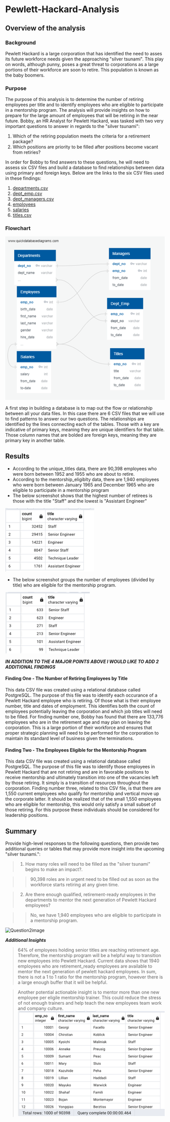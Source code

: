 # Pewlett-Hackard-Analysis #

## Overview of the analysis ##

### Background ###
  Pewlett Hackard is a large corporation that has identified the need to asses its future workforce needs given the approaching "silver tsunami". This play on words, although punny, poses a great threat to corporations as a large portions of their workforce are soon to retire. This population is known as the baby boomers.

### Purpose ###
  The purpose of this analysis is to determine the number of retiring employees per title and to identify employees who are eligible to participate in a mentorship program. The analysis will provide insights on how to prepare for the large amount of employees that will be retiring in the near future.
  Bobby, an HR Analyst for Pewlett Hackard, was tasked with two very important questions to answer in regards to the "silver tsunami":
  1. Which of the retiring population meets the criteria for a retirement package?
  2. Which positions are priority to be filled after positions become vacant from retiries?
  
  In order for Bobby to find answers to these questions, he will need to assess six CSV files and build a database to find relationships between data using primary and foreign keys. Below are the links to the six CSV files used in these findings:
  1. [departments.csv](https://github.com/salvamike/Pewlett-Hackard-Analysis/blob/main/Data/departments.csv)
  2. [dept_emp.csv](https://github.com/salvamike/Pewlett-Hackard-Analysis/blob/main/Data/dept_emp.csv)
  3. [dept_managers.csv](https://github.com/salvamike/Pewlett-Hackard-Analysis/blob/main/Data/dept_manager.csv)
  4. [employees](https://github.com/salvamike/Pewlett-Hackard-Analysis/blob/main/Data/employees.csv)
  5. [salaries](https://github.com/salvamike/Pewlett-Hackard-Analysis/blob/main/Data/salaries.csv)
  6. [titles.csv](https://github.com/salvamike/Pewlett-Hackard-Analysis/blob/main/Data/titles.csv)
  
### Flowchart ###
![EmployeeDB](https://github.com/salvamike/Pewlett-Hackard-Analysis/blob/main/EmployeeDB.png)
  
  A first step in building a database is to map out the flow or relationship between all your data files. In this case there are 6 CSV files that we will use to find patterns to answer our two questions. The relationships are identified by the lines connecting each of the tables. Those with a key are indicative of primary keys, meaning they are unique identifiers for that table. Those column names that are bolded are foreign keys, meaning they are primary key in another table.

## Results ##

* According to the unique_titles data, there are 90,398 employees who were born between 1952 and 1955 who are about to retire.
* According to the mentorship_eligiblty data, there are 1,940 employees who were born between January 1965 and December 1965 who are eligible to participate in a mentorship program
* The below screenshot shows that the highest number of retirees is those with the title "Staff" and the lowest is "Assistant Engineer"

![1](https://github.com/salvamike/Pewlett-Hackard-Analysis/blob/main/1.png)

* The below screenshot groups the number of employees (divided by title) who are eligible for the mentorship program.

![2](https://github.com/salvamike/Pewlett-Hackard-Analysis/blob/main/2.png)

***IN ADDITION TO THE 4 MAJOR POINTS ABOVE I WOULD LIKE TO ADD 2 ADDITIONAL FINDINGS***

#### Finding One - The Number of Retiring Employees by Title ####

This data CSV file was created using a relational database called PostgreSQL. The purpose of this file was to identify each occurance of a Pewlett Hackard employee who is retiring. Of those what is their employee number, title and dates of employment. This identifies both the count of employees potentially leaving the corporation and which job titles will need to be filled. For finding number one, Bobby has found that there are 133,776 employees who are in the retirement age and may plan on leaving the corporation. This is a large portion of their workforce and ensures that proper strategic planning will need to be performed for the corporation to maintain its standard level of business given the terminations.

#### Finding Two - The Employees Eligible for the Mentorship Program ####

This data CSV file was created using a relational database called PostgreSQL. The purpose of this file was to identify those employees in Pewlett Hackard that are not retiring and are in favorable positions to receive mentorship and ultimately transition into one of the vacancies left by those retiring. It simply is a transition of resources throughout the corporation. Finding number three, related to this CSV file, is that there are 1,550 current employees who qualify for mentorship and vertical move up the corporate latter. It should be realized that of the small 1,550 employees who are eligible for mentorship, this would only satisfy a small subset of those retiring. For this purpose these individuals should be considered for leadership positions.

## Summary ##

Provide high-level responses to the following questions, then provide two additional queries or tables that may provide more insight into the upcoming "silver tsunami.":

> 1. How many roles will need to be filled as the "silver tsunami" begins to make an impact?.

>> 90,398 roles are in urgent need to be filled out as soon as the workforce starts retiring at any given time.

> 2. Are there enough qualified, retirement-ready employees in the departments to mentor the next generation of Pewlett Hackard employees?

>> No, we have 1,940 employees who are eligible to participate in a mentorship program.

![Question2image](https://github.com/salvamike/Pewlett-Hackard-Analysis/blob/images/Question2image.jpg)


***Additional Insights***

> 64% of employees holding senior titles are reaching retirement age. Therefore, the mentorship program will be a helpful way to transition new employees into Pewlett Hackard. Current data shows that 1940 employees who are retirement_ready employees are available to mentor the next generation of pewlett hackard employees. In sum, there is not a 1 to 1 ratio for the mentorship program, however there is a large enough buffer that it will be helpful.

> Another potential actionable insight is to mentor more than one new employee per eligile mentorship trainer. This could reduce the stress of not enough trainers and help teach the new employees team work and company culture.
![3](https://github.com/salvamike/Pewlett-Hackard-Analysis/blob/main/3.png)

